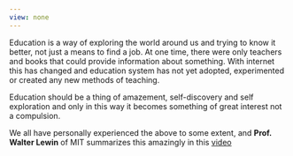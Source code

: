 ```yaml
---
view: none
---
```


Education is a way of exploring the world around us and trying to know it better, not just a means to find a job. At one time, there were only teachers and books that could provide information about something. With internet this has changed and education system has not yet adopted, experimented or created any new methods of teaching. 

Education should be a thing of amazement, self-discovery and self exploration and only in this way it becomes something of great interest not a compulsion. 

We all have personally experienced the above to some extent, and **Prof. Walter Lewin** of MIT summarizes this amazingly in this [video](http://www.youtube.com/watch?v=sF-m3XZKvLI)